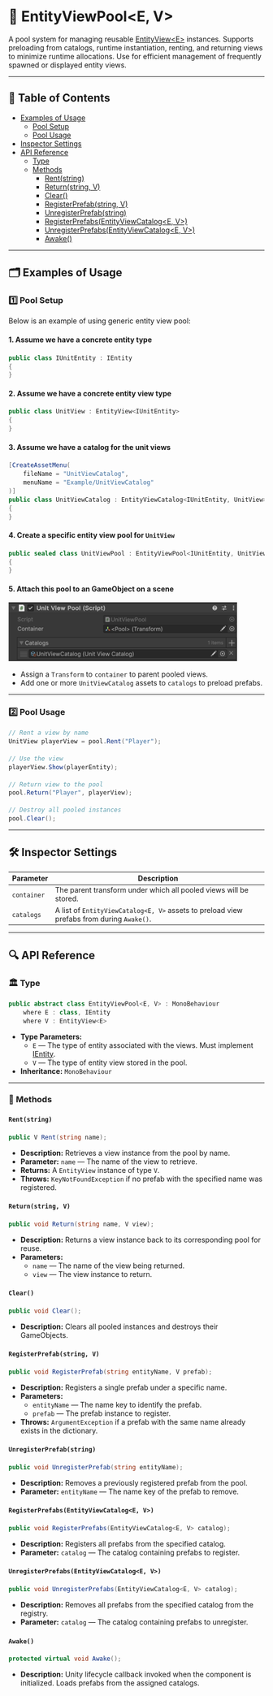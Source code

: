 # 🧩 EntityViewPool<E, V>

A pool system for managing reusable [EntityView\<E>](EntityView%601.md) instances. Supports preloading from catalogs,
runtime instantiation, renting, and returning views to minimize runtime allocations. Use for efficient management of
frequently spawned or displayed entity views.

---

## 📑 Table of Contents

- [Examples of Usage](#-examples-of-usage)
    - [Pool Setup](#ex1)
    - [Pool Usage](#ex2)
- [Inspector Settings](#-inspector-settings)
- [API Reference](#-api-reference)
    - [Type](#type)
    - [Methods](#methods)
        - [Rent(string)](#rentstring)
        - [Return(string, V)](#returnstring-v)
        - [Clear()](#clear)
        - [RegisterPrefab(string, V)](#registerprefabstring-v)
        - [UnregisterPrefab(string)](#unregisterprefabstring)
        - [RegisterPrefabs(EntityViewCatalog<E, V>)](#registerprefabsentityviewcataloge-v)
        - [UnregisterPrefabs(EntityViewCatalog<E, V>)](#unregisterprefabsentityviewcataloge-v)
        - [Awake()](#awake)

---

## 🗂 Examples of Usage

<div id="ex1"></div>

### 1️⃣ Pool Setup

Below is an example of using generic entity view pool:

#### 1. Assume we have a concrete entity type

```csharp
public class IUnitEntity : IEntity
{
}
```

#### 2. Assume we have a concrete entity view type

```csharp
public class UnitView : EntityView<IUnitEntity>
{
}
```

#### 3. Assume we have a catalog for the unit views

```csharp
[CreateAssetMenu(
    fileName = "UnitViewCatalog", 
    menuName = "Example/UnitViewCatalog"
)]
public class UnitViewCatalog : EntityViewCatalog<IUnitEntity, UnitView> 
{
}
```

#### 4. Create a specific entity view pool for `UnitView`

```csharp
public sealed class UnitViewPool : EntityViewPool<IUnitEntity, UnitView>
{
}
```

#### 5. Attach this pool to an GameObject on a scene

<img width="450" height="" alt="Entity component" src="../../Images/UnitViewPool.png" />

- Assign a `Transform` to `container` to parent pooled views.
- Add one or more `UnitViewCatalog` assets to `catalogs` to preload prefabs.

---

<div id="ex2"></div>

### 2️⃣ Pool Usage

```csharp
// Rent a view by name
UnitView playerView = pool.Rent("Player");

// Use the view
playerView.Show(playerEntity);

// Return view to the pool
pool.Return("Player", playerView);

// Destroy all pooled instances
pool.Clear();
```

---

## 🛠 Inspector Settings

| Parameter   | Description                                                                               |
|-------------|-------------------------------------------------------------------------------------------|
| `container` | The parent transform under which all pooled views will be stored.                         |
| `catalogs`  | A list of `EntityViewCatalog<E, V>` assets to preload view prefabs from during `Awake()`. |

---

## 🔍 API Reference

### 🏛️ Type <div id="-type"></div>

```csharp
public abstract class EntityViewPool<E, V> : MonoBehaviour
    where E : class, IEntity
    where V : EntityView<E>
```

- **Type Parameters:**
    - `E` — The type of entity associated with the views. Must implement [IEntity](../Entities/IEntity.md).
    - `V` — The type of entity view stored in the pool.
- **Inheritance:** `MonoBehaviour`

---

### 🏹 Methods

#### `Rent(string)`

```csharp
public V Rent(string name);
````

- **Description:** Retrieves a view instance from the pool by name.
- **Parameter:** `name` — The name of the view to retrieve.
- **Returns:** A `EntityView` instance of type `V`.
- **Throws:** `KeyNotFoundException` if no prefab with the specified name was registered.

#### `Return(string, V)`

```csharp
public void Return(string name, V view);
```

- **Description:** Returns a view instance back to its corresponding pool for reuse.
- **Parameters:**
    - `name` — The name of the view being returned.
    - `view` — The view instance to return.

#### `Clear()`

```csharp
public void Clear();
```

- **Description:** Clears all pooled instances and destroys their GameObjects.

#### `RegisterPrefab(string, V)`

```csharp
public void RegisterPrefab(string entityName, V prefab);
```

- **Description:** Registers a single prefab under a specific name.
- **Parameters:**
    - `entityName` — The name key to identify the prefab.
    - `prefab` — The prefab instance to register.
- **Throws:** `ArgumentException` if a prefab with the same name already exists in the dictionary.

#### `UnregisterPrefab(string)`

```csharp
public void UnregisterPrefab(string entityName);
```

- **Description:** Removes a previously registered prefab from the pool.
- **Parameter:** `entityName` — The name key of the prefab to remove.

#### `RegisterPrefabs(EntityViewCatalog<E, V>)`

```csharp
public void RegisterPrefabs(EntityViewCatalog<E, V> catalog);
```

- **Description:** Registers all prefabs from the specified catalog.
- **Parameter:** `catalog` — The catalog containing prefabs to register.

#### `UnregisterPrefabs(EntityViewCatalog<E, V>)`

```csharp
public void UnregisterPrefabs(EntityViewCatalog<E, V> catalog);
```

- **Description:** Removes all prefabs from the specified catalog from the registry.
- **Parameter:** `catalog` — The catalog containing prefabs to unregister.

#### `Awake()`

```csharp
protected virtual void Awake();
```

- **Description:** Unity lifecycle callback invoked when the component is initialized. Loads prefabs from the assigned
  catalogs.
